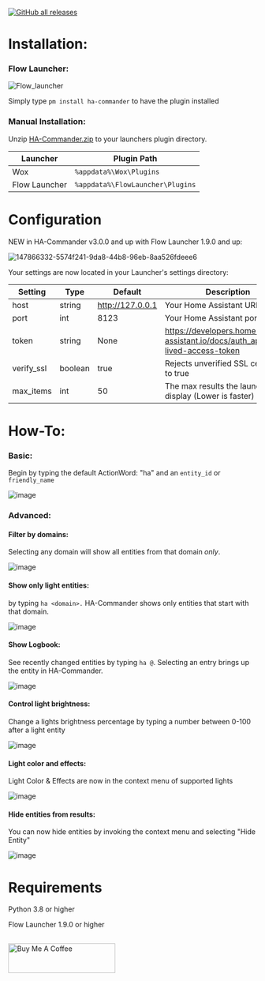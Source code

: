 [![GitHub all releases](https://img.shields.io/github/downloads/garulf/ha-commander/total)](https://github.com/Garulf/HA-Commander/releases/latest)
# Installation:

### Flow Launcher:

![Flow_launcher](https://user-images.githubusercontent.com/535299/145097675-e4d3f41a-4042-4f2a-b707-238b8c6d220c.png)

Simply type `pm install ha-commander` to have the plugin installed

### Manual Installation:

Unzip [HA-Commander.zip](https://github.com/Garulf/HA-Commander/releases/latest) to your launchers plugin directory.

| Launcher      | Plugin Path                      |
|---------------|----------------------------------|
| Wox           | `%appdata%\Wox\Plugins`          |
| Flow Launcher | `%appdata%\FlowLauncher\Plugins` |

# Configuration

NEW in HA-Commander v3.0.0 and up with Flow Launcher 1.9.0 and up:

![147866332-5574f241-9da8-44b8-96eb-8aa526fdeee6](https://user-images.githubusercontent.com/535299/147866412-9f7bb589-b3bd-4ce4-84b0-9f4a5fd0a320.png)




Your settings are now located in your Launcher's settings directory:

| Setting    | Type    | Default          | Description                                                                 |
|------------|---------|------------------|-----------------------------------------------------------------------------|
| host       | string  | http://127.0.0.1 | Your Home Assistant URL                               |
| port       | int     | 8123             | Your Home Assistant port                                                    |
| token      | string  | None             | https://developers.home-assistant.io/docs/auth_api/#long-lived-access-token |
| verify_ssl | boolean | true             | Rejects unverified SSL certs if set to true                                 |
| max_items  | int     | 50               | The max results the launcher will display (Lower is faster)                 |

# How-To:

### Basic:

Begin by typing the default ActionWord: "ha" and an `entity_id` or `friendly_name`

![image](https://user-images.githubusercontent.com/535299/147866294-16f9967a-5e3a-4b26-a4b5-cabd930aaf45.png)


### Advanced:

#### Filter by domains:
Selecting any domain will show all entities from that domain *only*.

![image](https://user-images.githubusercontent.com/535299/147866147-ab6d95c6-566a-4dba-b146-2b6a3e1b62b3.png)


#### Show only light entities:
by typing `ha <domain>.` HA-Commander shows only entities that start with that domain.

![image](https://user-images.githubusercontent.com/535299/147866129-c2da5f73-d48d-471b-ad40-96daa8e1b877.png)


#### Show Logbook:
See recently changed entities by typing `ha @`. Selecting an entry brings up the entity in HA-Commander.

![image](https://user-images.githubusercontent.com/535299/147866210-45d2f0b1-51a1-49ab-9275-dfee143571c0.png)

#### Control light brightness:
Change a lights brightness percentage by typing a number between 0-100 after a light entity

![image](https://user-images.githubusercontent.com/535299/147866261-82521063-8106-4726-8a5a-4f8e0ad6913b.png)

#### Light color and effects:
Light Color & Effects are now in the context menu of supported lights

![image](https://user-images.githubusercontent.com/535299/147866370-eabc81e4-e540-4bff-953d-fb2325fbc9f7.png)

#### Hide entities from results:
You can now hide entities by invoking the context menu and selecting "Hide Entity"

![image](https://user-images.githubusercontent.com/535299/147866460-f266ecf4-f1dc-4bba-9bae-d636ce17f489.png)


# Requirements

Python 3.8 or higher

Flow Launcher 1.9.0 or higher

##
<a href="https://www.buymeacoffee.com/garulf" target="_blank"><img src="https://cdn.buymeacoffee.com/buttons/v2/default-yellow.png" alt="Buy Me A Coffee" style="height: 60px !important;width: 217px !important;" ></a>
